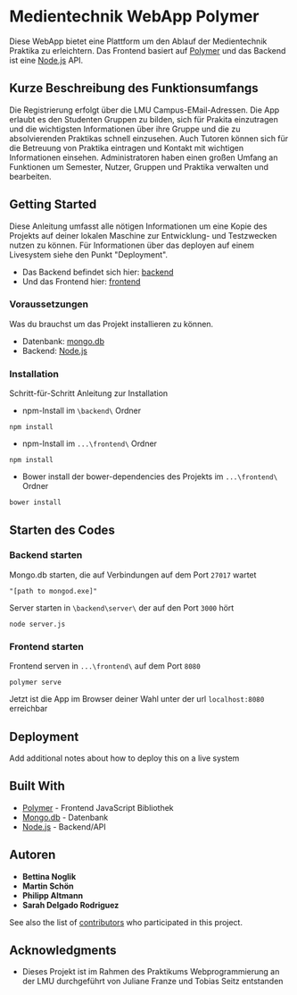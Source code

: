 # Medientechnik WebApp Polymer

Diese WebApp bietet eine Plattform um den Ablauf der Medientechnik Praktika zu erleichtern.
Das Frontend basiert auf [Polymer](https://www.polymer-project.org/) und das Backend ist eine [Node.js](https://nodejs.org/) API.

## Kurze Beschreibung des Funktionsumfangs

Die Registrierung erfolgt über die LMU Campus-EMail-Adressen.
Die App erlaubt es den Studenten Gruppen zu bilden, sich für Prakita einzutragen und die wichtigsten Informationen über ihre Gruppe und die zu absolvierenden Praktikas schnell einzusehen. Auch Tutoren können sich für die Betreuung von Praktika eintragen und Kontakt mit wichtigen Informationen einsehen. Administratoren haben einen großen Umfang an Funktionen um Semester, Nutzer, Gruppen und Praktika verwalten und bearbeiten.

## Getting Started

Diese Anleitung umfasst alle nötigen Informationen um eine Kopie des Projekts auf deiner lokalen Maschine zur Entwicklung- und Testzwecken nutzen zu können. Für Informationen über das deployen auf einem Livesystem siehe den Punkt "Deployment".
* Das Backend befindet sich hier: [backend](https://gitlab.lrz.de/ru67xoz/mt-common-api.git)
* Und das Frontend hier: [frontend](https://gitlab.cip.ifi.lmu.de/altmannp/PWD_MT.git)

### Voraussetzungen

Was du brauchst um das Projekt installieren zu können.


* Datenbank: [mongo.db](https://www.mongodb.com/download-center)
* Backend: [Node.js](https://nodejs.org/)


### Installation

Schritt-für-Schritt Anleitung zur Installation

* npm-Install im `\backend\` Ordner

```
npm install
```

* npm-Install im `...\frontend\` Ordner

```
npm install
```

* Bower install der bower-dependencies des Projekts im `...\frontend\` Ordner

```
bower install
```

## Starten des Codes

### Backend starten
Mongo.db starten, die auf Verbindungen auf dem Port `27017` wartet
```
"[path to mongod.exe]"
```
Server starten in `\backend\server\` der auf den Port `3000` hört
```
node server.js
```

### Frontend starten
Frontend serven in `...\frontend\` auf dem Port `8080`
```
polymer serve
```

Jetzt ist die App im Browser deiner Wahl unter der url `localhost:8080` erreichbar

## Deployment

Add additional notes about how to deploy this on a live system

## Built With

* [Polymer](https://www.polymer-project.org/) - Frontend JavaScript Bibliothek
* [Mongo.db](https://www.mongodb.com/download-center) - Datenbank
* [Node.js](https://nodejs.org/) - Backend/API


## Autoren

* **Bettina Noglik**
* **Martin Schön**
* **Philipp Altmann**
* **Sarah Delgado Rodriguez**

See also the list of [contributors](https://github.com/your/project/contributors) who participated in this project.

## Acknowledgments

* Dieses Projekt ist im Rahmen des Praktikums Webprogrammierung an der LMU durchgeführt von Juliane Franze und Tobias Seitz entstanden

